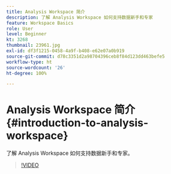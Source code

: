 ```yaml
---
title: Analysis Workspace 简介
description: 了解 Analysis Workspace 如何支持数据新手和专家
feature: Workspace Basics
role: User
level: Beginner
kt: 3268
thumbnail: 23961.jpg
exl-id: df3f1215-0458-4a9f-b408-e62e07a0b919
source-git-commit: d78c3351d2a98704396ceb8f84d123dd463befe5
workflow-type: ht
source-wordcount: '26'
ht-degree: 100%

---
```


# Analysis Workspace 简介 {#introduction-to-analysis-workspace}

了解 Analysis Workspace 如何支持数据新手和专家。

>[!VIDEO](https://video.tv.adobe.com/v/28165/?quality=12)
